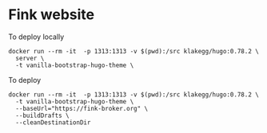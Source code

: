 # Fink website

To deploy locally

```
docker run --rm -it  -p 1313:1313 -v $(pwd):/src klakegg/hugo:0.78.2 \
  server \
  -t vanilla-bootstrap-hugo-theme \
```

To deploy

```
docker run --rm -it  -p 1313:1313 -v $(pwd):/src klakegg/hugo:0.78.2 \
  -t vanilla-bootstrap-hugo-theme \
  --baseUrl="https://fink-broker.org" \
  --buildDrafts \
  --cleanDestinationDir
```

